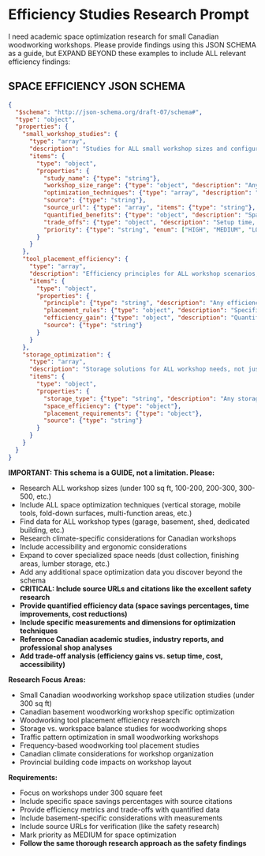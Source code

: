 # Efficiency Studies Research Prompt

I need academic space optimization research for small Canadian woodworking workshops. Please provide findings using this JSON SCHEMA as a guide, but EXPAND BEYOND these examples to include ALL relevant efficiency findings:

## SPACE EFFICIENCY JSON SCHEMA

```json
{
  "$schema": "http://json-schema.org/draft-07/schema#",
  "type": "object",
  "properties": {
    "small_workshop_studies": {
      "type": "array",
      "description": "Studies for ALL small workshop sizes and configurations, not just examples",
      "items": {
        "type": "object",
        "properties": {
          "study_name": {"type": "string"},
          "workshop_size_range": {"type": "object", "description": "Any workshop size range"},
          "optimization_techniques": {"type": "array", "description": "ALL space optimization techniques found"},
          "source": {"type": "string"},
          "source_url": {"type": "array", "items": {"type": "string"}, "description": "Source URLs for verification"},
          "quantified_benefits": {"type": "object", "description": "Space savings percentages, time improvements, cost data"},
          "trade_offs": {"type": "object", "description": "Setup time, cost, accessibility impacts"},
          "priority": {"type": "string", "enum": ["HIGH", "MEDIUM", "LOW"]}
        }
      }
    },
    "tool_placement_efficiency": {
      "type": "array",
      "description": "Efficiency principles for ALL workshop scenarios, not just examples",
      "items": {
        "type": "object",
        "properties": {
          "principle": {"type": "string", "description": "Any efficiency principle found"},
          "placement_rules": {"type": "object", "description": "Specific placement guidelines"},
          "efficiency_gain": {"type": "object", "description": "Quantified benefits"},
          "source": {"type": "string"}
        }
      }
    },
    "storage_optimization": {
      "type": "array",
      "description": "Storage solutions for ALL workshop needs, not just lumber",
      "items": {
        "type": "object",
        "properties": {
          "storage_type": {"type": "string", "description": "Any storage type (lumber, tools, hardware, finishing supplies, etc.)"},
          "space_efficiency": {"type": "object"},
          "placement_requirements": {"type": "object"},
          "source": {"type": "string"}
        }
      }
    }
  }
}
```

**IMPORTANT: This schema is a GUIDE, not a limitation. Please:**
- Research ALL workshop sizes (under 100 sq ft, 100-200, 200-300, 300-500, etc.)
- Include ALL space optimization techniques (vertical storage, mobile tools, fold-down surfaces, multi-function areas, etc.)
- Find data for ALL workshop types (garage, basement, shed, dedicated building, etc.)
- Research climate-specific considerations for Canadian workshops
- Include accessibility and ergonomic considerations
- Expand to cover specialized space needs (dust collection, finishing areas, lumber storage, etc.)
- Add any additional space optimization data you discover beyond the schema
- **CRITICAL: Include source URLs and citations like the excellent safety research**
- **Provide quantified efficiency data (space savings percentages, time improvements, cost reductions)**
- **Include specific measurements and dimensions for optimization techniques**
- **Reference Canadian academic studies, industry reports, and professional shop analyses**
- **Add trade-off analysis (efficiency gains vs. setup time, cost, accessibility)**

**Research Focus Areas:**
- Small Canadian woodworking workshop space utilization studies (under 300 sq ft)
- Canadian basement woodworking workshop specific optimization
- Woodworking tool placement efficiency research
- Storage vs. workspace balance studies for woodworking shops
- Traffic pattern optimization in small woodworking workshops
- Frequency-based woodworking tool placement studies
- Canadian climate considerations for workshop organization
- Provincial building code impacts on workshop layout

**Requirements:**
- Focus on workshops under 300 square feet
- Include specific space savings percentages with source citations
- Provide efficiency metrics and trade-offs with quantified data
- Include basement-specific considerations with measurements
- Include source URLs for verification (like the safety research)
- Mark priority as MEDIUM for space optimization
- **Follow the same thorough research approach as the safety findings**